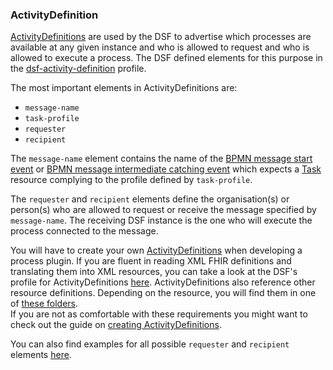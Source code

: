 ### ActivityDefinition

[ActivityDefinitions](http://hl7.org/fhir/R4/activitydefinition.html) are used by the DSF to advertise which processes are
available at any given instance and who is allowed to request and who is allowed to execute a process. The DSF defined elements
for this purpose in the [dsf-activity-definition](https://github.com/datasharingframework/dsf/blob/main/dsf-fhir/dsf-fhir-validation/src/main/resources/fhir/StructureDefinition/dsf-activity-definition-1.0.0.xml) profile.


The most important elements in ActivityDefinitions are:
- `message-name`
- `task-profile`
- `requester`
- `recipient`

The `message-name` element contains the name of the [BPMN message start event](../../concepts/bpmn/messaging.md#message-start-event) or
[BPMN message intermediate catching event](../../concepts/bpmn/messaging.md#message-intermediate-catching-event) which expects
a [Task](../../concepts/fhir/task.md) resource complying to the profile defined by `task-profile`.

The `requester` and `recipient` elements define the organisation(s) or person(s) who are allowed to request or receive the message
specified by `message-name`. The receiving DSF instance is the one who will execute the process connected to the message.

You will have to create your own [ActivityDefinitions](../../concepts/fhir/activitydefinition.md) when developing a process plugin.
If you are fluent in reading XML FHIR definitions and translating them into XML resources, you can take a look at the
DSF's profile for ActivityDefinitions [here](https://github.com/datasharingframework/dsf/blob/main/dsf-fhir/dsf-fhir-validation/src/main/resources/fhir/StructureDefinition/dsf-activity-definition-1.0.0.xml).
ActivityDefinitions also reference other resource definitions. Depending on the resource, you will find them in one of [these folders](https://github.com/datasharingframework/dsf/tree/main/dsf-fhir/dsf-fhir-validation/src/main/resources/fhir).  
If you are not as comfortable with these requirements you might want to check out the guide on [creating ActivityDefinitions](../../guides/creating-an-activity-definition.md).

You can also find examples for all possible `requester` and `recipient` elements [here](../../concepts/dsf/examples-for-requester-and-recipient-elements.md).